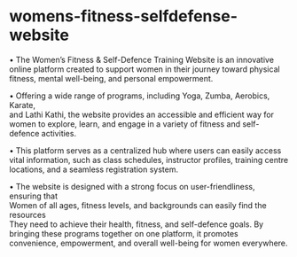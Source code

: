 # womens-fitness-selfdefense-website

• The Women’s Fitness & Self-Defence Training Website is an innovative online 
 platform created to support women in their journey toward physical fitness, 
mental well-being, and personal empowerment. 
 
• Offering a wide range of programs, including Yoga, Zumba, Aerobics, Karate,   
and Lathi Kathi, the website provides an accessible and efficient way for women 
 to explore, learn, and engage in a variety of fitness and self-defence activities. 
 
• This platform serves as a centralized hub where users can easily access vital 
 information, such as class schedules, instructor profiles, training centre locations, 
and a seamless registration system. 
 
• The website is designed with a strong focus on user-friendliness, ensuring that  
Women of all ages, fitness levels, and backgrounds can easily find the resources  
They need to achieve their health, fitness, and self-defence goals. By bringing 
these programs together on one platform, it promotes convenience, empowerment,
and overall well-being for women everywhere. 
